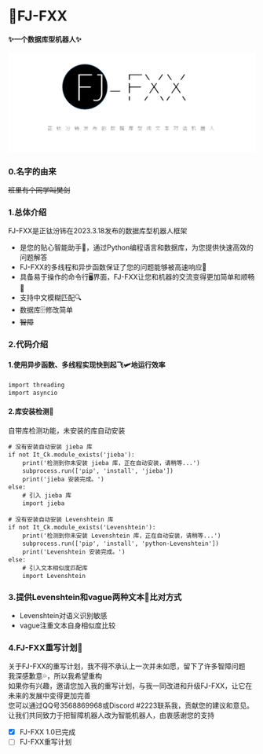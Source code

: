 # 🚀FJ-FXX 
#### ✨一个数据库型机器人✨
![alt FJ-FXX](https://github.com/zhengtfb/FJ-FXX/blob/main/FJ-FXX%E5%AE%A3%E4%BC%A0%E5%9B%BE.png)

### 0.名字的由来
~~班里有个同学叫樊剑~~

### 1.总体介绍
FJ-FXX是正钛汾钸在2023.3.18发布的数据库型机器人框架
- 是您的贴心智能助手🤗，通过Python编程语言和数据库，为您提供快速高效的问题解答
- FJ-FXX的多线程和异步函数保证了您的问题能够被高速响应💨
- 具备易于操作的命令行🖥️界面，FJ-FXX让您和机器的交流变得更加简单和顺畅🎯
- 支持中文模糊匹配🔍
- 数据库🗄️修改简单
- ~~智障~~

### 2.代码介绍
#### 1.使用异步函数、多线程实现快到起飞🛩️地运行效率
    import threading   
    import asyncio
#### 2.库安装检测🤩
自带库检测功能，未安装的库自动安装

    # 没有安装自动安装 jieba 库
    if not It_Ck.module_exists('jieba'):
        print('检测到你未安装 jieba 库，正在自动安装，请稍等...')
        subprocess.run(['pip', 'install', 'jieba'])
        print('jieba 安装完成。')
    else:
        # 引入 jieba 库
        import jieba

    # 没有安装自动安装 Levenshtein 库
    if not It_Ck.module_exists('Levenshtein'):
        print('检测到你未安装 Levenshtein 库，正在自动安装，请稍等...')
        subprocess.run(['pip', 'install', 'python-Levenshtein'])
        print('Levenshtein 安装完成。')
    else:
        # 引入文本相似度匹配库
        import Levenshtein
### 3.提供Levenshtein和vague两种文本💬比对方式
- Levenshtein对语义识别敏感    
- vague注重文本自身相似度比较    
### 4.FJ-FXX重写计划🔄
关于FJ-FXX的重写计划，我不得不承认上一次并未如愿，留下了许多智障问题   
我深感歉意💦，所以我希望重构   
如果你有兴趣，邀请您加入我的重写计划，与我一同改进和升级FJ-FXX，让它在未来的发展中变得更加完善    
您可以通过QQ号3568869968或Discord #2223联系我，贡献您的建议和意见。   
让我们共同致力于把智障机器人改为智能机器人，由衷感谢您的支持   
- [x] FJ-FXX 1.0已完成
- [ ] FJ-FXX重写计划    
